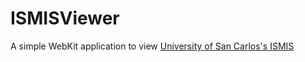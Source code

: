# ISMISViewer
A simple WebKit application to view [University of San Carlos's ISMIS](http://ismis.usc.edu.ph/)
